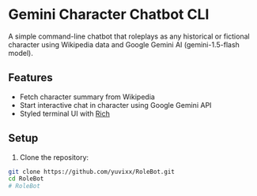 # Gemini Character Chatbot CLI

A simple command-line chatbot that roleplays as any historical or fictional character using Wikipedia data and Google Gemini AI (gemini-1.5-flash model).

## Features

- Fetch character summary from Wikipedia  
- Start interactive chat in character using Google Gemini API  
- Styled terminal UI with [Rich](https://github.com/Textualize/rich)  

## Setup

1. Clone the repository:

```bash
git clone https://github.com/yuvixx/RoleBot.git
cd RoleBot
# RoleBot
